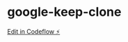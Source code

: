 # google-keep-clone

[Edit in Codeflow ⚡️](https://stackblitz.com/~/github.com/gonzalote99/google-keep-clone)
